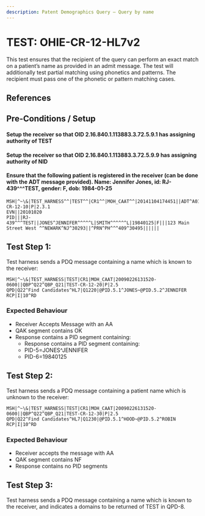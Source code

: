 ```yaml
---
description: Patent Demographics Query – Query by name
---
```


# TEST: OHIE-CR-12-HL7v2

This test ensures that the recipient of the query can perform an exact match on a patient’s name as provided in an admit message. The test will additionally test partial matching using phonetics and patterns. The recipient must pass one of the phonetic or pattern matching cases.

## References

## Pre-Conditions / Setup

#### Setup the receiver so that OID 2.16.840.1.113883.3.72.5.9.1 has assigning authority of TEST

#### Setup the receiver so that OID 2.16.840.1.113883.3.72.5.9.9 has assigning authority of NID

#### Ensure that the following patient is registered in the receiver \(can be done with the ADT message provided\). Name: Jennifer Jones, id: RJ-439^^^TEST, gender: F, dob: 1984-01-25

```text
MSH|^~\&|TEST_HARNESS^^|TEST^^|CR1^^|MOH_CAAT^^|20141104174451||ADT^A01^ADT_A01|TEST-CR-12-10|P|2.3.1
EVN||20101020
PID|||RJ-439^^^TEST||JONES^JENNIFER^^^^^L|SMITH^^^^^^L|19840125|F|||123 Main Street West ^^NEWARK^NJ^30293||^PRN^PH^^^409^30495||||||

```

## Test Step 1:

Test harness sends a PDQ message containing a name which is known to the receiver:

```text
MSH|^~\&|TEST_HARNESS|TEST|CR1|MOH_CAAT|20090226131520-0600||QBP^Q22^QBP_Q21|TEST-CR-12-20|P|2.5
QPD|Q22^Find Candidates^HL7|Q1220|@PID.5.1^JONES~@PID.5.2^JENNIFER
RCP|I|10^RD
```

### Expected Behaviour

* Receiver Accepts Message with an AA
* QAK segment contains OK
* Response contains a PID segment containing:
  * Response contains a PID segment containing:
  * PID-5=JONES^JENNIFER
  * PID-6=19840125

## Test Step 2:

Test harness sends a PDQ message containing a patient name which is unknown to the receiver:

```text
MSH|^~\&|TEST_HARNESS|TEST|CR1|MOH_CAAT|20090226131520-0600||QBP^Q22^QBP_Q21|TEST-CR-12-30|P|2.5
QPD|Q22^Find Candidates^HL7|Q1230|@PID.5.1^HOOD~@PID.5.2^ROBIN
RCP|I|10^RD
```

### Expected Behaviour

* Receiver accepts the message with AA
* QAK segment contains NF
* Response contains no PID segments

## Test Step 3:

Test harness sends a PDQ message containing a name which is known to the receiver, and indicates a domains to be returned of TEST in QPD-8.





